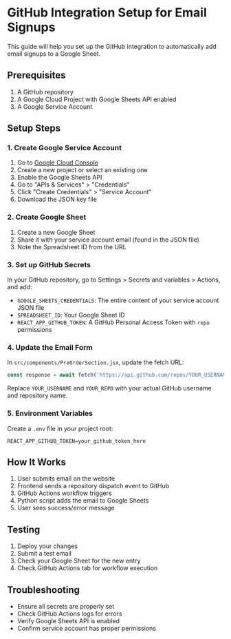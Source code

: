 # GitHub Integration Setup for Email Signups

This guide will help you set up the GitHub integration to automatically add email signups to a Google Sheet.

## Prerequisites

1. A GitHub repository
2. A Google Cloud Project with Google Sheets API enabled
3. A Google Service Account

## Setup Steps

### 1. Create Google Service Account

1. Go to [Google Cloud Console](https://console.cloud.google.com/)
2. Create a new project or select an existing one
3. Enable the Google Sheets API
4. Go to "APIs & Services" > "Credentials"
5. Click "Create Credentials" > "Service Account"
6. Download the JSON key file

### 2. Create Google Sheet

1. Create a new Google Sheet
2. Share it with your service account email (found in the JSON file)
3. Note the Spreadsheet ID from the URL

### 3. Set up GitHub Secrets

In your GitHub repository, go to Settings > Secrets and variables > Actions, and add:

- `GOOGLE_SHEETS_CREDENTIALS`: The entire content of your service account JSON file
- `SPREADSHEET_ID`: Your Google Sheet ID
- `REACT_APP_GITHUB_TOKEN`: A GitHub Personal Access Token with `repo` permissions

### 4. Update the Email Form

In `src/components/PreOrderSection.jsx`, update the fetch URL:

```javascript
const response = await fetch('https://api.github.com/repos/YOUR_USERNAME/YOUR_REPO/dispatches', {
```

Replace `YOUR_USERNAME` and `YOUR_REPO` with your actual GitHub username and repository name.

### 5. Environment Variables

Create a `.env` file in your project root:

```
REACT_APP_GITHUB_TOKEN=your_github_token_here
```

## How It Works

1. User submits email on the website
2. Frontend sends a repository dispatch event to GitHub
3. GitHub Actions workflow triggers
4. Python script adds the email to Google Sheets
5. User sees success/error message

## Testing

1. Deploy your changes
2. Submit a test email
3. Check your Google Sheet for the new entry
4. Check GitHub Actions tab for workflow execution

## Troubleshooting

- Ensure all secrets are properly set
- Check GitHub Actions logs for errors
- Verify Google Sheets API is enabled
- Confirm service account has proper permissions 